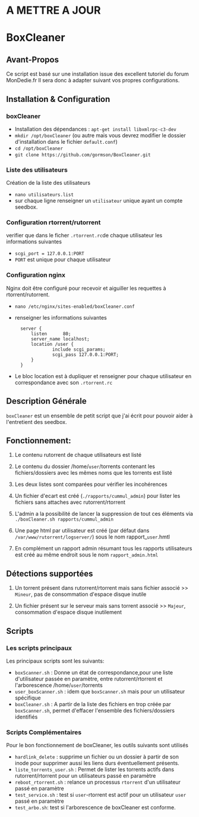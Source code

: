 # A METTRE A JOUR
# BoxCleaner

## Avant-Propos

Ce script est basé sur une installation issue des excellent tutoriel du forum MonDedie.fr
Il sera donc à adapter suivant vos propres configurations.

## Installation & Configuration

### boxCleaner
- Installation des dépendances : `apt-get install libxmlrpc-c3-dev`
- `mkdir /opt/boxCleaner` (ou autre mais vous devrez modifier le dossier d'installation dans le fichier `default.conf`)
- `cd /opt/boxCleaner`
- `git clone https://github.com/gormson/BoxCleaner.git`

### Liste des utilisateurs
Création de la liste des utilisateurs 
- `nano utilisateurs.list`
- sur chaque ligne renseigner un `utilisateur` unique ayant un compte seedbox.

### Configuration rtorrent/rutorrent
verifier que dans le ficher `.rtorrent.rc`de chaque utilisateur les informations suivantes
- `scgi_port = 127.0.0.1:PORT`
- `PORT` est unique pour chaque utilisateur

### Configuration nginx
Nginx doit être configuré pour recevoir et aiguiller les requettes à rtorrent/rutorrent.
- `nano /etc/nginx/sites-enabled/boxCleaner.conf`
- renseigner les informations suivantes 

        server {
        	listen      80;
        	server_name localhost;
        	location /user {
            		include scgi_params;
            		scgi_pass 127.0.0.1:PORT; 
        	}
        }

- Le bloc location est à dupliquer et renseigner pour chaque utilisateur en correspondance avec son `.rtorrent.rc`

## Description Générale

`boxCleaner` est un ensemble de petit script que j'ai écrit pour pouvoir aider à l'entretient des seedbox.

## Fonctionnement:
1) Le contenu rutorrent de chaque utilisateurs est listé

2) Le contenu du dossier /home/`user`/torrents contenant les fichiers/dossiers avec les mêmes noms que les torrents est listé

3) Les deux listes sont comparées pour vérifier les incohérences

4) Un fichier d'ecart est créé (`./rapports/cummul_admin`) pour lister les fichiers sans attaches avec rutorrent/rtorrent

5) L'admin a la possibilité de lancer la suppression de tout ces éléments via `./boxCleaner.sh rapports/cummul_admin`

6) Une page html par utilisateur est créé (par défaut dans `/var/www/rutorrent/logserver/`) sous le nom rapport_`user`.hmtl

7) En complément un rapport admin résumant tous les rapports utilisateurs est créé au même endroit sous le nom `rapport_admin.html`

## Détections supportées
1) Un torrent présent dans rutorrent/rtorrent mais sans fichier associé >> `Mineur`, pas de consommation d'espace disque inutile

2) Un fichier présent sur le serveur mais sans torrent associé >> `Majeur`, consommation d'espace disque inutilement

## Scripts

### Les scripts principaux

Les principaux scripts sont les suivants:
- `boxScanner.sh` : Donne un état de correspondance,pour une liste d'utilisateur passée en paramètre, entre rutorrent/rtorrent et l'arborescence /home/`user`/torrents
- `user_boxScanner.sh` : idem que `boxScanner.sh` mais pour un utilisateur spécifique
- `boxCleaner.sh` : A partir de la liste des fichiers en trop créée par `boxScanner.sh`, permet d'effacer l'ensemble des fichiers/dossiers identifiés

### Scripts Complémentaires

Pour le bon fonctionnement de boxCleaner, les outils suivants sont utilisés
- `hardlink_delete` : supprime un fichier ou un dossier à partir de son inode pour supprimer aussi les liens durs éventuellement présents.
- `liste_torrents_user.sh` : Permet de lister les torrents actifs dans rutorrent/rtorrent pour un utilisateurs passé en paramètre
- `reboot_rtorrent.sh` : relance un processus `rtorrent` d'un utilisateur passé en paramètre
- `test_service.sh` : test si `user`-rtorrent est actif pour un utilisateur `user` passé en paramètre
- `test_arbo.sh`: test si l'arborescence de boxCleaner est conforme.
